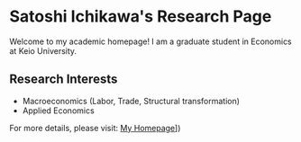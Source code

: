 # Satoshi Ichikawa's Research Page

Welcome to my academic homepage! I am a graduate student in Economics at Keio University.

## Research Interests
- Macroeconomics (Labor, Trade, Structural transformation)
- Applied Economics

For more details, please visit: [My Homepage]([https://ichikawa-satoshi.github.io/Homepage/)])
